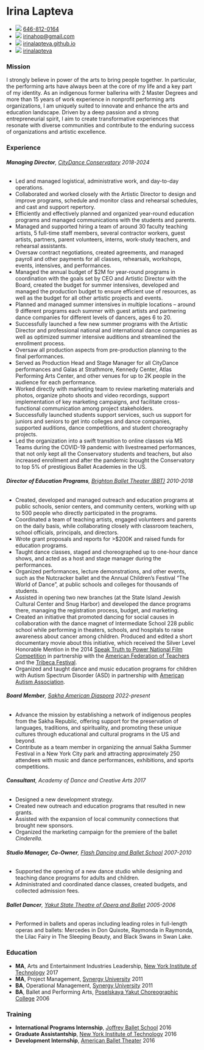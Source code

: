 # Irina Lapteva


<div class="contact">

- <img src="https://icons.getbootstrap.com/assets/icons/telephone.svg"
  class="phone" /> [646-812-0164](tel:646-812-0164)
- <img src="https://icons.getbootstrap.com/assets/icons/envelope-at.svg"
  class="shiftup" /> <irinahop@gmail.com>
- <img src="https://icons.getbootstrap.com/assets/icons/house.svg"
  class="shiftup" />
  [irinalapteva.github.io](https://irinalapteva.github.io)
- <img src="https://icons.getbootstrap.com/assets/icons/linkedin.svg"
  class="linkedin" />
  [irinalapteva](https://www.linkedin.com/in/irinalapteva)

</div>

### Mission

I strongly believe in power of the arts to bring people together. In
particular, the performing arts have always been at the core of my life
and a key part of my identity. As an indigenous former ballerina with 2
Master Degrees and more than 15 years of work experience in nonprofit
performing arts organizations, I am uniquely suited to innovate and
enhance the arts and education landscape. Driven by a deep passion and a
strong entrepreneurial spirit, I aim to create transformative
experiences that resonate with diverse communities and contribute to the
enduring success of organizations and artistic excellence.

### Experience

###### **Managing Director**, [CityDance Conservatory](https://www.citydance.net) <span class="cvdate">2018-2024</span>

- Led and managed logistical, administrative work, and day-to-day
  operations.
- Collaborated and worked closely with the Artistic Director to design
  and improve programs, schedule and monitor class and rehearsal
  schedules, and cast and support repertory.
- Efficiently and effectively planned and organized year-round education
  programs and managed communications with the students and parents.
- Managed and supported hiring a team of around 30 faculty teaching
  artists, 5 full-time staff members, several contractor workers, guest
  artists, partners, parent volunteers, interns, work-study teachers,
  and rehearsal assistants.
- Oversaw contract negotiations, created agreements, and managed payroll
  and other payments for all classes, rehearsals, workshops, events,
  intensives, and performances.
- Managed the annual budget of $2M for year-round programs in
  coordination with the goals set by CEO and Artistic Director with the
  Board, created the budget for summer intensives, developed and managed
  the production budget to ensure efficient use of resources, as well as
  the budget for all other artistic projects and events.
- Planned and managed summer intensives in multiple locations – around 9
  different programs each summer with guest artists and partnering dance
  companies for different levels of dancers, ages 6 to 20.
- Successfully launched a few new summer programs with the Artistic
  Director and professional national and international dance companies
  as well as optimized summer intensive auditions and streamlined the
  enrollment process.
- Oversaw all production aspects from pre-production planning to the
  final performances.
- Served as Production Head and Stage Manager for all CityDance
  performances and Galas at Strathmore, Kennedy Center, Atlas Performing
  Arts Center, and other venues for up to 2K people in the audience for
  each performance.
- Worked directly with marketing team to review marketing materials and
  photos, organize photo shoots and video recordings, support
  implementation of key marketing campaigns, and facilitate
  cross-functional communication among project stakeholders.
- Successfully launched students support services, such us support for
  juniors and seniors to get into colleges and dance companies,
  supported auditions, dance competitions, and student choreography
  projects.
- Led the organization into a swift transition to online classes via MS
  Teams during the COVID-19 pandemic with livestreamed performances,
  that not only kept all the Conservatory students and teachers, but
  also increased enrollment and after the pandemic brought the
  Conservatory to top 5% of prestigious Ballet Academies in the US.

###### **Director of Education Programs**, [Brighton Ballet Theater (BBT)](https://www.bbtballet.org) <span class="cvdate">2010-2018</span>

- Created, developed and managed outreach and education programs at
  public schools, senior centers, and community centers, working with up
  to 500 people who directly participated in the programs.
- Coordinated a team of teaching artists, engaged volunteers and parents
  on the daily basis, while collaborating closely with classroom
  teachers, school officials, principals, and directors.
- Wrote grant proposals and reports for \>$200K and raised funds for
  education programs.
- Taught dance classes, staged and choreographed up to one-hour dance
  shows, and acted as a host and stage manager during the performances.
- Organized performances, lecture demonstrations, and other events, such
  as the Nutcracker ballet and the Annual Children’s Festival “The World
  of Dance”, at public schools and colleges for thousands of students.
- Assisted in opening two new branches (at the State Island Jewish
  Cultural Center and Snug Harbor) and developed the dance programs
  there, managing the registration process, budget, and marketing.
- Created an initiative that promoted dancing for social causes in
  collaboration with the dance magnet of Intermediate School 228 public
  school while performing in theaters, schools, and hospitals to raise
  awareness about cancer among children. Produced and edited a short
  documentary movie about this initiative, which received the Silver
  Level Honorable Mention in the 2014 [Speak Truth to Power National
  Film
  Competition](https://rfkhumanrights.org/our-impact/education/educators/speak-truth-to-power-video-contest)
  in partnership with the [American Federation of
  Teachers](https://www.aft.org) and the [Tribeca
  Festival](https://tribecafilm.com).
- Organized and taught dance and music education programs for children
  with Autism Spectrum Disorder (ASD) in partnership with [American
  Autism
  Association](https://www.nydailynews.com/2012/10/17/autistic-kids-learn-through-dance-thanks-to-brighton-ballet-theaters-founder-irina-roizin).

###### **Board Member**, [Sakha American Diaspora](https://www.sakhaopenworld.org) <span class="cvdate">2022-present</span>

- Advance the mission by establishing a network of indigenous peoples
  from the Sakha Republic, offering support for the preservation of
  languages, traditions, and spirituality, and promoting these unique
  cultures through educational and cultural programs in the US and
  beyond.
- Contribute as a team member in organizing the annual Sakha Summer
  Festival in a New York City park and attracting approximately 250
  attendees with music and dance performances, exhibitions, and sports
  competitions.

###### **Consultant**, Academy of Dance and Creative Arts <span class="cvdate">2017</span>

- Designed a new development strategy.
- Created new outreach and education programs that resulted in new
  grants.
- Assisted with the expansion of local community connections that
  brought new sponsors.
- Organized the marketing campaign for the premiere of the ballet
  *Cinderella.*

###### **Studio Manager, Co-Owner**, [Flash Dancing and Ballet School](https://flash-dancing.ru) <span class="cvdate">2007-2010</span>

- Supported the opening of a new dance studio while designing and
  teaching dance programs for adults and children.
- Administrated and coordinated dance classes, created budgets, and
  collected admission fees.

###### **Ballet Dancer**, [Yakut State Theatre of Opera and Ballet](https://sakha-opera.ru/repertuar) <span class="cvdate">2005-2006</span>

- Performed in ballets and operas including leading roles in full-length
  operas and ballets: Mercedes in Don Quixote, Raymonda in Raymonda, the
  Lilac Fairy in The Sleeping Beauty, and Black Swans in Swan Lake.

### Education

- **MA**, Arts and Entertainment Industries Leadership, [New York
  Institute of Technology](https://www.nyit.edu)
  <span class="cvdate">2017</span>
- **MA**, Project Management, [Synergy
  University](https://synergy.university)
  <span class="cvdate">2011</span>
- **BA**, Operational Management, [Synergy
  University](https://synergy.university)
  <span class="cvdate">2011</span>
- **BA**, Ballet and Performing Arts, [Poselskaya Yakut Choreographic
  College](https://sakha-ballet.ru/en) <span class="cvdate">2006</span>

### Training

- **International Programs Internship**, [Joffrey Ballet
  School](https://www.joffreyballetschool.com)
  <span class="cvdate">2016</span>
- **Graduate Assistantship**, [New York Institute of
  Technology](https://www.nyit.edu/news/features/internship_spotlight_meet_irina_lapteva)
  <span class="cvdate">2016</span>
- **Development Internship**, [American Ballet
  Theater](https://www.abt.org) <span class="cvdate">2016</span>

